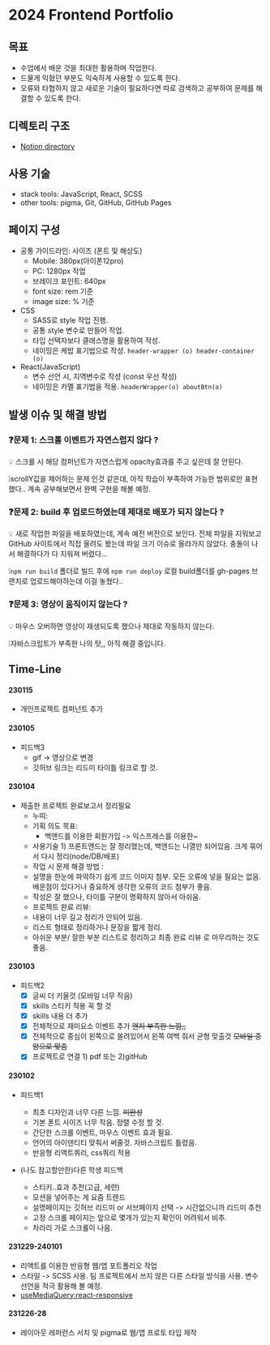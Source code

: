 # 2024 Frontend Portfolio

## 목표

- 수업에서 배운 것을 최대한 활용하며 작업한다.
- 드물게 익혔던 부분도 익숙하게 사용할 수 있도록 한다.
- 오류와 타협하지 않고 새로운 기술이 필요하다면 따로 검색하고 공부하여 문제를 해결할 수 있도록 한다.

## 디렉토리 구조

- [Notion directory](https://www.notion.so/Portfolio-cb9c15db223e4e5891b19c6177d7159c?pvs=4#37188eaf914e41a596ed1cef5c8c784f)

## 사용 기술

- stack tools: JavaScript, React, SCSS
- other tools: pigma, Git, GitHub, GitHub Pages

## 페이지 구성

- 공통 가이드라인: 사이즈 (폰트 및 해상도)
  - Mobile: 380px(아이폰12pro)
  - PC: 1280px 작업
  - 브레이크 포인트: 640px
  - font size: rem 기준
  - image size: % 기준
- CSS
  - SASS로 style 작업 진행.
  - 공통 style 변수로 만들어 작업.
  - 타입 선택자보다 클래스명을 활용하여 작성.
  - 네이밍은 케밥 표기법으로 작성.
    `header-wrapper (o) header-container (o)`
- React(JavaScript)
  - 변수 선언 시, 지역변수로 작성 (const 우선 작성)
  - 네이밍은 카멜 표기법을 적용.
    `headerWrapper(o) aboutBtn(o)`

## 발생 이슈 및 해결 방법

### ❓문제 1: 스크롤 이벤트가 자연스럽지 않다 ?

<aside>
💡 스크롤 시 해당 컴퍼넌트가 자연스럽게 opacity효과를 주고 싶은데 잘 안된다.

❕scrollY값을 제어하는 문제 인것 같은데, 아직 학습이 부족하여 가능한 범위로만 표현했다.. 계속 공부해보면서 완벽 구현을 해볼 예정.

</aside>

### ❓문제 2: build 후 업로드하였는데 제대로 배포가 되지 않는다 ?

<aside>
💡 새로 작업한 파일을 배포하였는데, 계속 예전 버전으로 보인다. 전체 파일을 지워보고 GitHub 사이트에서 직접 올려도 봤는데 파일 크기 이슈로 올라가지 않았다. 충돌이 나서 해결하다가 다 지워져 버렸다...

❕`npm run build` 폴더로 빌드 후에 `npm run deploy` 로컬 build폴더를 gh-pages 브랜치로 업로드해야하는데 이걸 놓쳤다..

</aside>

### ❓문제 3: 영상이 움직이지 않는다 ?

<aside>
💡 마우스 오버하면 영상이 재생되도록 했으나 제대로 작동하지 않는다.

❕자바스크립트가 부족한 나의 탓,, 아직 해결 중입니다.

</aside>

## Time-Line

#### 230115

- 개인프로젝트 컴퍼넌트 추가

#### 230105

- 피드백3
  - gif -> 영상으로 변경
  - 깃허브 링크는 리드미 타이틀 링크로 할 것.

#### 230104

- 제출한 프로젝트 완료보고서 정리필요
  - 누띠:
  - 기획 의도 목표:
    - 백앤드를 이용한 회원가입 -> 익스프레스를 이용한~
  - 사용기술 1) 프론트앤드는 잘 정리했는데, 백앤드는 나열만 되어있음. 크게 묶어서 다시 정리(node/DB/배포)
  - 작업 시 문제 해결 방법 :
  - 설명을 한눈에 파악하기 쉽게 코드 이미지 첨부. 모든 오류에 넣을 필요는 없음. 배운점이 있다거나 중요하게 생각한 오류의 코드 첨부가 좋음.
  - 작성은 잘 했으나, 타이틀 구분이 명확하지 않아서 아쉬움.
  - 프로젝트 완료 리뷰:
  - 내용이 너무 길고 정리가 안되어 있음.
  - 리스트 형태로 정리하거나 문장을 짧게 정리.
  - 아쉬운 부분/ 잘한 부분 리스트로 정리하고 최종 완료 리뷰 로 마무리하는 것도 좋음.

#### 230103

- 피드백2
  - [x] 글씨 더 키울것 (모바일 너무 작음)
  - [x] skills 스티키 적용 꼭 할 것
  - [x] skills 내용 더 추가
  - [x] 전체적으로 재미요소 이벤트 추가 ~~왠지 부족한 느낌,,~~
  - [x] 전체적으로 중심이 왼쪽으로 쏠려있어서 왼쪽 여백 줘서 균형 맞출것 ~~모바일 중앙으로 맞춤~~
  - [x] 프로젝트로 연결 1) pdf 또는 2)gitHub

#### 230102

- 피드백1

  - 최초 디자인과 너무 다른 느낌. ~~미완성~~
  - 기본 폰트 사이즈 너무 작음. 정렬 수정 할 것.
  - 간단한 스크롤 이벤트, 마우스 이벤트 효과 필요.
  - 언어의 아이덴티티 맞춰서 써줄것. 자바스크립트 틀렸음.
  - 반응형 리액트쿼리, css쿼리 적용

- (나도 참고할만한)다른 학생 피드백

  - 스티키..효과 추천(고급, 세련)
  - 모션을 넣어주는 게 요즘 트렌드
  - 설명페이지는 깃허브 리드미 or 서브페이지 선택 -> 시간없으니까 리드미 추천
  - 고정 스크롤 페이지는 앞으로 몇개가 있는지 확인이 어려워서 비추.
  - 차라리 가로 스크롤이 나음.

#### 231229-240101

- 리액트를 이용한 반응형 웹/앱 포트폴리오 작업
- 스타일 -> SCSS 사용. 팀 프로젝트에서 쓰지 않은 다른 스타일 방식을 사용. 변수 선언을 적극 활용해 볼 예정.
- [useMediaQuery:react-responsive](https://www.npmjs.com/package/react-responsive)

#### 231226-28

- 레이아웃 레퍼런스 서치 및 pigma로 웹/앱 프로토 타입 제작
